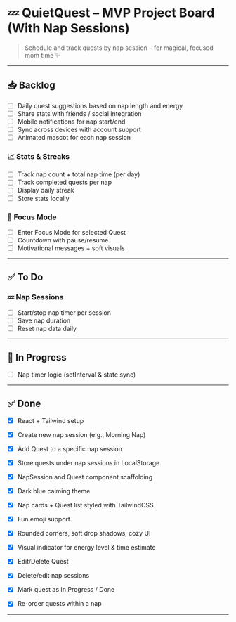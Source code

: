 # 💤 QuietQuest – MVP Project Board (With Nap Sessions)

> Schedule and track quests by nap session – for magical, focused mom time ✨

---

## 📥 Backlog

- [ ] Daily quest suggestions based on nap length and energy
- [ ] Share stats with friends / social integration
- [ ] Mobile notifications for nap start/end
- [ ] Sync across devices with account support
- [ ] Animated mascot for each nap session

### 📈 Stats & Streaks
- [ ] Track nap count + total nap time (per day)
- [ ] Track completed quests per nap
- [ ] Display daily streak
- [ ] Store stats locally

### 🌙 Focus Mode
- [ ] Enter Focus Mode for selected Quest
- [ ] Countdown with pause/resume
- [ ] Motivational messages + soft visuals

---

## ✅ To Do

### 💤 Nap Sessions
- [ ] Start/stop nap timer per session
- [ ] Save nap duration
- [ ] Reset nap data daily

---

## 🔧 In Progress
- [ ] Nap timer logic (setInterval & state sync)

---

## ✅ Done

- [x] React + Tailwind setup
- [x] Create new nap session (e.g., Morning Nap)
- [x] Add Quest to a specific nap session
- [x] Store quests under nap sessions in LocalStorage
- [x] NapSession and Quest component scaffolding
- [x] Dark blue calming theme
- [x] Nap cards + Quest list styled with TailwindCSS
- [x] Fun emoji support
- [x] Rounded corners, soft drop shadows, cozy UI
- [x] Visual indicator for energy level & time estimate
- [x] Edit/Delete Quest
- [x] Delete/edit nap sessions
- [x] Mark quest as In Progress / Done
- [x] Re-order quests within a nap


---
